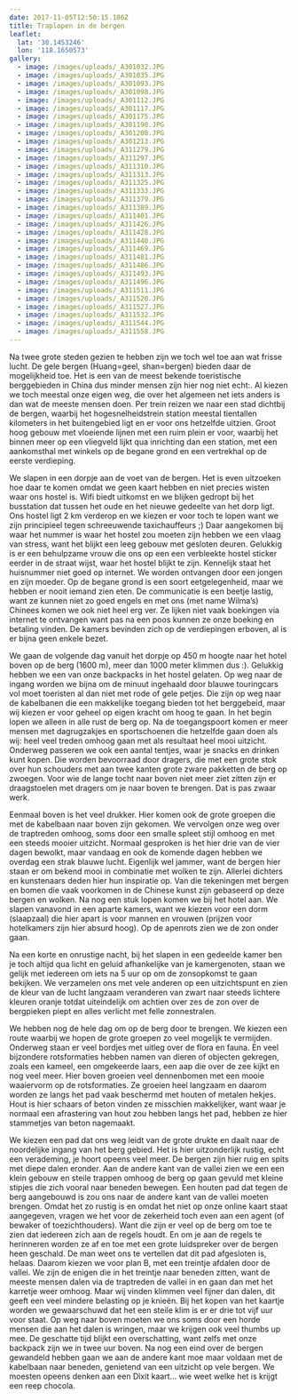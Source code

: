 ```yaml
---
date: 2017-11-05T12:50:15.186Z
title: Traplopen in de bergen
leaflet:
  lat: '30.1453246'
  lon: '118.1650573'
gallery:
  - image: /images/uploads/_A301032.JPG
  - image: /images/uploads/_A301035.JPG
  - image: /images/uploads/_A301093.JPG
  - image: /images/uploads/_A301098.JPG
  - image: /images/uploads/_A301112.JPG
  - image: /images/uploads/_A301117.JPG
  - image: /images/uploads/_A301175.JPG
  - image: /images/uploads/_A301190.JPG
  - image: /images/uploads/_A301200.JPG
  - image: /images/uploads/_A301213.JPG
  - image: /images/uploads/_A311279.JPG
  - image: /images/uploads/_A311297.JPG
  - image: /images/uploads/_A311310.JPG
  - image: /images/uploads/_A311313.JPG
  - image: /images/uploads/_A311325.JPG
  - image: /images/uploads/_A311333.JPG
  - image: /images/uploads/_A311379.JPG
  - image: /images/uploads/_A311389.JPG
  - image: /images/uploads/_A311401.JPG
  - image: /images/uploads/_A311426.JPG
  - image: /images/uploads/_A311428.JPG
  - image: /images/uploads/_A311440.JPG
  - image: /images/uploads/_A311469.JPG
  - image: /images/uploads/_A311481.JPG
  - image: /images/uploads/_A311486.JPG
  - image: /images/uploads/_A311493.JPG
  - image: /images/uploads/_A311496.JPG
  - image: /images/uploads/_A311511.JPG
  - image: /images/uploads/_A311520.JPG
  - image: /images/uploads/_A311527.JPG
  - image: /images/uploads/_A311532.JPG
  - image: /images/uploads/_A311544.JPG
  - image: /images/uploads/_A311558.JPG
---
```

Na twee grote steden gezien te hebben zijn we toch wel toe aan wat frisse lucht. De gele bergen (Huang=geel, shan=bergen) bieden daar de mogelijkheid toe. Het is een van de meest bekende toeristische berggebieden in China dus minder mensen zijn hier nog niet echt:. Al kiezen we toch meestal onze eigen weg, die over het algemeen net iets anders is dan wat de meeste mensen doen. Per trein reizen we naar een stad dichtbij de bergen, waarbij het hogesnelheidstrein station meestal tientallen kilometers in het buitengebied ligt en er voor ons hetzelfde uitzien. Groot hoog gebouw met vloeiende lijnen met een ruim plein er voor, waarbij het binnen meer op een vliegveld lijkt qua inrichting dan een station, met een aankomsthal met winkels op de begane grond en een vertrekhal op de eerste verdieping.

We slapen in een dorpje aan de voet van de bergen. Het is even uitzoeken hoe daar te komen omdat we geen kaart hebben en niet precies wisten waar ons hostel is. Wifi biedt uitkomst en we blijken gedropt bij het busstation dat tussen het oude en het nieuwe gedeelte van het dorp ligt. Ons hostel ligt 2 km verderop en we kiezen er voor toch te lopen want we zijn principieel tegen schreeuwende taxichauffeurs ;) Daar aangekomen bij waar het nummer is waar het hostel zou moeten zijn hebben we een vlaag van stress, want het blijkt een leeg gebouw met gesloten deuren. Gelukkig is er een behulpzame vrouw die ons op een een verbleekte hostel sticker eerder in de straat wijst, waar het hostel blijkt te zijn. Kennelijk staat het huisnummer niet goed op internet. We worden ontvangen door een jongen en zijn moeder. Op de begane grond is een soort eetgelegenheid, maar we hebben er nooit iemand zien eten. De communicatie is een beetje lastig, want ze kunnen niet zo goed engels en met ons (met name Wilma’s) Chinees komen we ook niet heel erg ver. Ze lijken niet vaak boekingen via internet te ontvangen want pas na een poos kunnen ze onze boeking en betaling vinden. De kamers bevinden zich op de verdiepingen erboven, al is er bijna geen enkele bezet.

We gaan de volgende dag vanuit het dorpje op 450 m hoogte naar het hotel boven op de berg (1600 m), meer dan 1000 meter klimmen dus :). Gelukkig hebben we een van onze backpacks in het hostel gelaten. Op weg naar de ingang worden we bijna om de minuut ingehaald door blauwe touringcars vol moet toeristen al dan niet met rode of gele petjes. Die zijn op weg naar de kabelbanen die een makkelijke toegang bieden tot het berggebeid, maar wij kiezen er voor geheel op eigen kracht om hoog te gaan. In het begin lopen we alleen in alle rust de berg op. Na de toegangspoort komen er meer mensen met dagrugzakjes en sportschoenen die hetzelfde gaan doen als wij: heel veel treden omhoog gaan met als resultaat heel mooi uitzicht. Onderweg passeren we ook een aantal tentjes, waar je snacks en drinken kunt kopen. Die worden bevoorraad door dragers, die met een grote stok over hun schouders met aan twee kanten grote zware pakketten de berg op zwoegen. Voor wie de lange tocht naar boven niet meer ziet zitten zijn er draagstoelen met dragers om je naar boven te brengen. Dat is pas zwaar werk.

Eenmaal boven is het veel drukker. Hier komen ook de grote groepen die met de kabelbaan naar boven zijn gekomen. We vervolgen onze weg over de traptreden omhoog, soms door een smalle spleet stijl omhoog en met een steeds mooier uitzicht. Normaal gesproken is het hier drie van de vier dagen bewolkt, maar vandaag en ook de komende dagen hebben we overdag een strak blauwe lucht. Eigenlijk wel jammer, want de bergen hier staan er om bekend mooi in combinatie met wolken te zijn. Allerlei dichters en kunstenaars deden hier hun inspiratie op. Van die tekeningen met bergen en bomen die vaak voorkomen in de Chinese kunst zijn gebaseerd op deze bergen en wolken. Na nog een stuk lopen komen we bij het hotel aan. We slapen vanavond in een aparte kamers, want we kiezen voor een dorm (slaapzaal) die hier apart is voor mannen en vrouwen (prijzen voor hotelkamers zijn hier absurd hoog). Op de apenrots zien we de zon onder gaan.

Na een korte en onrustige nacht, bij het slapen in een gedeelde kamer ben je toch altijd qua licht en geluid afhankelijke van je kamergenoten, staan we gelijk met iedereen om iets na 5 uur op om de zonsopkomst te gaan bekijken. We verzamelen ons met vele anderen op een uitzichtspunt en zien de kleur van de lucht langzaam veranderen van zwart naar steeds lichtere kleuren oranje totdat uiteindelijk om achtien over zes de zon over de bergpieken piept en alles verlicht met felle zonnestralen.

We hebben nog de hele dag om op de berg door te brengen. We kiezen een route waarbij we hopen de grote groepen zo veel mogelijk te vermijden. Onderweg staan er veel bordjes met uitleg over de flora en fauna. En veel bijzondere rotsformaties hebben namen van dieren of objecten gekregen, zoals een kameel, een omgekeerde laars, een aap die over de zee kijkt en nog veel meer. Hier boven groeien veel dennenbomen met een mooie waaiervorm op de rotsformaties. Ze groeien heel langzaam en daarom worden ze langs het pad vaak beschermd met houten of metalen hekjes. Hout is hier schaars of beton vinden ze misschien makkelijker, want waar je normaal een afrastering van hout zou hebben langs het pad, hebben ze hier stammetjes van beton nagemaakt.

We kiezen een pad dat ons weg leidt van de grote drukte en daalt naar de noordelijke ingang van het berg gebied. Het is hier uitzonderlijk rustig, echt een verademing, je hoort opeens veel meer. De bergen zijn hier ruig en spits met diepe dalen eronder. Aan de andere kant van de vallei zien we een een klein gebouw en steile trappen omhoog de berg op gaan gevuld met kleine stipjes die zich vooral naar beneden bewegen. Een houten pad dat tegen de berg aangebouwd is zou ons naar de andere kant van de vallei moeten brengen. Omdat het zo rustig is en omdat het niet op onze online kaart staat aangegeven, vragen we het voor de zekerheid toch even aan een agent (of bewaker of toezichthouders). Want die zijn er veel op de berg om toe te zien dat iedereen zich aan de regels houdt. En om je aan de regels te herinneren worden ze af en toe met een grote luidspreker over de bergen heen geschald. De man weet ons te vertellen dat dit pad afgesloten is, helaas. Daarom kiezen we voor plan B, met een treintje afdalen door de vallei. We zijn de enigen die in het treintje naar beneden zitten, want de meeste mensen dalen via de traptreden de vallei in en gaan dan met het karretje weer omhoog. Maar wij vinden klimmen veel fijner dan dalen, dit geeft een veel mindere belasting op je knieën. Bij het kopen van het kaartje worden we gewaarschuwd dat het een steile klim is er er drie tot vijf uur voor staat. Op weg naar boven moeten we ons soms door een horde mensen die aan het dalen is wringen, maar we krijgen ook veel thumbs up mee. De geschatte tijd blijkt een overschatting, want zelfs met onze backpack zijn we in twee uur boven. Na nog een eind over de bergen gewandeld hebben gaan we aan de andere kant moe maar voldaan met de kabelbaan naar beneden, genietend van een uitzicht op vele bergen. We moesten opeens denken aan een Dixit kaart… wie weet welke het is krijgt een reep chocola.
